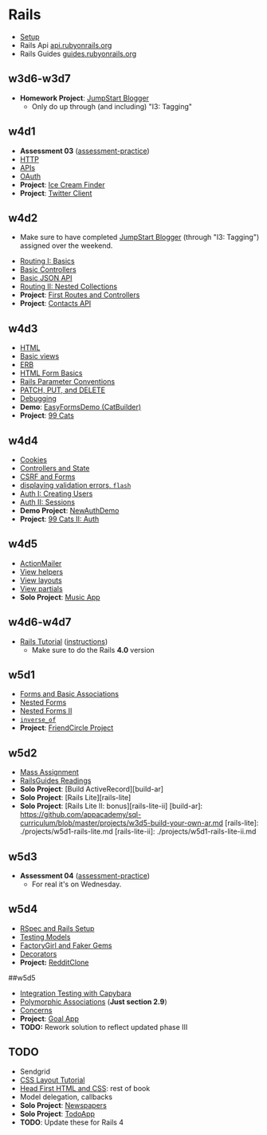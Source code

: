 # Rails

* [Setup][rails-setup]
* Rails Api [api.rubyonrails.org][rails-api]
* Rails Guides [guides.rubyonrails.org][rails-guides]

[rails-setup]: ./rails-setup.md
[rails-api]: http://api.rubyonrails.org/v4.0.2/
[rails-guides]: http://guides.rubyonrails.org/v4.0.2/

## w3d6-w3d7

* **Homework Project**: [JumpStart Blogger][js-blogger]
    * Only do up through (and including) "I3: Tagging"

[js-blogger]: http://tutorials.jumpstartlab.com/projects/blogger.html

## w4d1

+ **Assessment 03** ([assessment-practice][assessment-prep])
+ [HTTP][http]
+ [APIs][apis]
+ [OAuth][oauth2]
+ **Project**: [Ice Cream Finder][ice-cream-finder]
+ **Project**: [Twitter Client][twitter-client]

[assessment-prep]: http://github.com/appacademy/assessment-prep

[http]: ./w4d1/http.md
[apis]: ./w4d1/apis.md
[intro-auth]: ./w4d1/intro-auth.md
[oauth2]: ./w4d1/oauth2.md

[ice-cream-finder]: ./projects/w4d1-ice-cream-finder.md
[twitter-client]: ./projects/w4d1-twitter-client-ar.md

## w4d2

* Make sure to have completed [JumpStart Blogger][js-blogger] (through
  "I3: Tagging") assigned over the weekend.
+ [Routing I: Basics][routing-i]
+ [Basic Controllers][basic-controllers]
+ [Basic JSON API][basic-json-api]
+ [Routing II: Nested Collections][routing-ii]
+ **Project**: [First Routes and Controllers][first-routes]
+ **Project**: [Contacts API][contacts-api]

[routing-i]: ./w4d2/routing-part-i.md
[basic-controllers]: ./w4d2/basic-controllers.md
[basic-json-api]: ./w4d2/basic-json-api.md
[routing-ii]: ./w4d2/routing-part-ii.md

[first-routes]: ./projects/w4d2-first-routes.md
[contacts-api]: ./projects/w4d2-contacts-api.md
## w4d3

* [HTML][html]
* [Basic views][basic-views]
* [ERB][erb]
* [HTML Form Basics][html-forms]
* [Rails Parameter Conventions][rails-params-conventions]
* [PATCH, PUT, and DELETE][patch-put-and-delete]
* [Debugging][debugging-rails]
* **Demo**: [EasyFormsDemo (CatBuilder)][easy-forms-demo-rails-4]
* **Project**: [99 Cats][99-cats]

[html]: ./w4d3/html.md
[basic-views]: ./w4d3/basic-views.md
[erb]: ./w4d3/erb.md
[html-forms]: ./w4d3/html-forms.md
[rails-params-conventions]: ./w4d3/parameter-conventions.md
[patch-put-and-delete]: ./w4d3/patch-put-and-delete.md
[debugging-rails]: ./w4d3/debugging-rails.md

[easy-forms-demo]: https://github.com/appacademy-demos/EasyFormsDemo
[easy-forms-demo-rails-4]: https://github.com/paradasia/cat-builder-2#easy-forms-demo
[99-cats]: ./projects/w4d3-99cats.md

## w4d4

* [Cookies][cookies]
* [Controllers and State][controllers-and-state]
* [CSRF and Forms][csrf-and-forms]
* [displaying validation errors, `flash`][error-validation]
* [Auth I: Creating Users][auth-part-i]
* [Auth II: Sessions][auth-part-ii]
* **Demo Project**: [NewAuthDemo][new-auth-demo]
* **Project**: [99 Cats II: Auth][99-cats-part-ii]

[controllers-and-state]: ./w4d4/controllers-and-state.md
[csrf-and-forms]: ./w4d4/csrf.md
[cookies]: ./w4d4/cookies.md
[auth-part-i]: ./w4d4/auth-part-i.md
[auth-part-ii]: ./w4d4/auth-part-ii.md
[auth-part-iii]: ./w4d4/auth-part-iii.md
[error-validation]: ./w4d4/validation.md

[new-auth-demo]: https://github.com/appacademy-demos/NewAuthDemo
[99-cats-part-ii]: ./projects/w4d4-99cats-part-ii.md

## w4d5

* [ActionMailer][action-mailer]
* [View helpers][view-helpers]
* [View layouts][view-layouts]
* [View partials][view-partials]
* **Solo Project**: [Music App][music-app-project]

[action-mailer]: ./w4d5/mailing-1.md
[view-helpers]: ./w4d5/helpers.md
[view-layouts]: ./w4d5/layouts.md
[view-partials]: ./w4d5/partials.md

[music-app-project]: ./projects/w4d5-music.md

## w4d6-w4d7

* [Rails Tutorial][rails-tutorial-version-4.0] ([instructions][rails-tutorial-instructions])
    * Make sure to do the Rails **4.0** version

[rails-tutorial-version-4.0]: http://ruby.railstutorial.org/ruby-on-rails-tutorial-book
[rails-tutorial-version-3.2]: http://ruby.railstutorial.org/ruby-on-rails-tutorial-book?version=3.2
[rails-tutorial-instructions]: ./projects/w4d6-w4d7-rails-tutorial-instructions.md

## w5d1

* [Forms and Basic Associations][forms-and-associations]
* [Nested Forms][transaction]
* [Nested Forms II][nested-forms-ii]
* [`inverse_of`][inverse-of]
* **Project**: [FriendCircle Project][friend-circle]

[forms-and-associations]: ./w5d2/basic-associations.md
[nested-forms]: ./w5d2/nested-forms.md
[nested-forms-ii]: ./w5d2/nested-forms-ii.md
[transaction]: ./w5d2/transaction.md
[inverse-of]: ./w5d2/inverse-of.md
[friend-circle]: ./projects/w5d2-friend-circle.md
[mass-assignment]: ./w5d1/mass-assignment.md
[rails-guides-readings]: ./w5d1/rails-guides-readings.md

## w5d2

* [Mass Assignment][mass-assignment]
* [RailsGuides Readings][rails-guides-readings]
* **Solo Project**: [Build ActiveRecord][build-ar]
* **Solo Project**: [Rails Lite][rails-lite]
* **Solo Project**: [Rails Lite II: bonus][rails-lite-ii]
[build-ar]: https://github.com/appacademy/sql-curriculum/blob/master/projects/w3d5-build-your-own-ar.md
[rails-lite]: ./projects/w5d1-rails-lite.md
[rails-lite-ii]: ./projects/w5d1-rails-lite-ii.md

## w5d3

+ **Assessment 04** ([assessment-practice][assessment-prep])
    + For real it's on Wednesday.

[assessment04-practice]: ./w5d1/assessment04-practice.md

## w5d4
 * [RSpec and Rails Setup][rspec-setup]
 * [Testing Models][rspec-models]
 * [FactoryGirl and Faker Gems][fac-grl-faker]
 * [Decorators][decorators]
 * **Project:** [RedditClone][reddit-clone]

[reddit-clone]: ./projects/w5d3-reddit-clone.md
[rspec-setup]: ./w5d4/rspec-and-rails-setup.md
[rspec-models]: ./w5d4/rspec-models.md
[decorators]: ./w5d4/decorators.md
[fac-grl-faker]: ./w5d5/factorygirl-and-faker.md

##w5d5
 * [Integration Testing with Capybara][integration-tests]
 * [Polymorphic Associations][polym-assoc-blurb] (**Just section 2.9**)
 * [Concerns][concerns-reading]
 * **Project**: [Goal App][goaling-app]
 * **TODO:** Rework solution to reflect updated phase III

[concerns-reading]: http://signalvnoise.com/posts/3372-put-chubby-models-on-a-diet-with-concerns
[polym-assoc-blurb]: http://guides.rubyonrails.org/association_basics.html#polymorphic-associations
[integration-tests]: ./w5d5/capybara-integration.md
[goaling-app]: ./projects/w5d5-goaling-app.md

## TODO

* Sendgrid
* [CSS Layout Tutorial][css-layout-tutorial]
* [Head First HTML and CSS][head-first-amazon]: rest of book
* Model delegation, callbacks
* **Solo Project**: [Newspapers][newspapers]
* **Solo Project**: [TodoApp][todo-project]
* **TODO**: Update these for Rails 4

[newspapers]: ./projects/w5d4-newspapers.md
[todo-project]: ./projects/w5d4-todo.md
[head-first-amazon]: http://www.amazon.com/Head-First-HTML-Elisabeth-Robson/dp/0596159900/
[css-layout-tutorial]: http://learnlayout.com/
